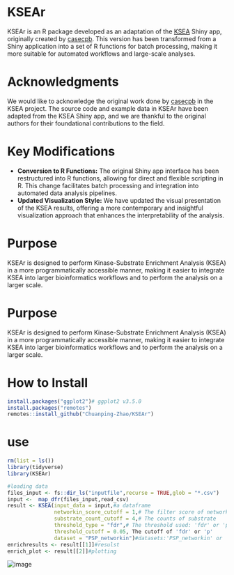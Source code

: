 # KSEAr

KSEAr is an R package developed as an adaptation of the [KSEA](https://github.com/casecpb/KSEA) Shiny app, originally created by [casecpb](https://github.com/casecpb).
This version has been transformed from a Shiny application into a set of R functions for batch processing, making it more suitable for automated workflows and large-scale analyses.

# Acknowledgments

We would like to acknowledge the original work done by [casecpb](https://github.com/casecpb) in the KSEA project. 
The source code and example data in KSEAr have been adapted from the KSEA Shiny app, and we are thankful to the original authors for their foundational contributions to the field.

# Key Modifications

- **Conversion to R Functions:** The original Shiny app interface has been restructured into R functions, allowing for direct and flexible scripting in R. This change facilitates batch processing and integration into automated data analysis pipelines.
- **Updated Visualization Style:** We have updated the visual presentation of the KSEA results, offering a more contemporary and insightful visualization approach that enhances the interpretability of the analysis.

# Purpose

KSEAr is designed to perform Kinase-Substrate Enrichment Analysis (KSEA) in a more programmatically accessible manner, making it easier to integrate KSEA into larger bioinformatics workflows and to perform the analysis on a larger scale.

# Purpose

KSEAr is designed to perform Kinase-Substrate Enrichment Analysis (KSEA) in a more programmatically accessible manner, making it easier to integrate KSEA into larger bioinformatics workflows and to perform the analysis on a larger scale.

# How to Install
```R
install.packages("ggplot2")# ggplot2 v3.5.0
install.packages("remotes")
remotes::install_github("Chuanping-Zhao/KSEAr")
```
# use
```R
rm(list = ls())
library(tidyverse)
library(KSEAr)

#loading data
files_input <- fs::dir_ls("inputfile",recurse = TRUE,glob = "*.csv")
input <-  map_dfr(files_input,read_csv)
result <- KSEA(input_data = input,#a dataframe
               networkin_score_cutoff = 1,# The filter score of networkin datsets(if selected)
               substrate_count_cutoff = 4,# The counts of substrate
               threshold_type = "fdr",# The threshold used: 'fdr' or 'p'
               threshold_cutoff = 0.05, The cutoff of 'fdr' or 'p' 
               dataset = "PSP_networkin")#datasets:'PSP_networkin' or 'PSP'
enrichresults <- result[[1]]#resulst
enrich_plot <- result[[2]]#plotting

```
![image](https://github.com/Chuanping-Zhao/KSEAr/assets/134377196/2b352f5e-142a-475d-a5d3-c49b6456a6b6)
